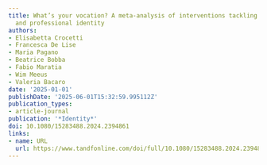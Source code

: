 ```yaml
---
title: What’s your vocation? A meta-analysis of interventions tackling youth educational
  and professional identity
authors:
- Elisabetta Crocetti
- Francesca De Lise
- Maria Pagano
- Beatrice Bobba
- Fabio Maratia
- Wim Meeus
- Valeria Bacaro
date: '2025-01-01'
publishDate: '2025-06-01T15:32:59.995112Z'
publication_types:
- article-journal
publication: '*Identity*'
doi: 10.1080/15283488.2024.2394861
links:
- name: URL
  url: https://www.tandfonline.com/doi/full/10.1080/15283488.2024.2394861
---
```


